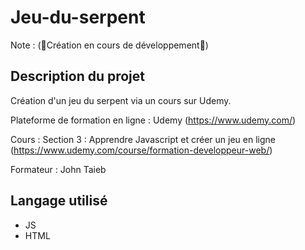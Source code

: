 # Jeu-du-serpent

Note : (🚧Création en cours de développement🚧)

## Description du projet
Création d'un jeu du serpent via un cours sur Udemy.

Plateforme de formation en ligne : Udemy (https://www.udemy.com/)

Cours : Section 3 : Apprendre Javascript et créer un jeu en ligne (https://www.udemy.com/course/formation-developpeur-web/)

Formateur : John Taieb

## Langage utilisé 
- JS
- HTML